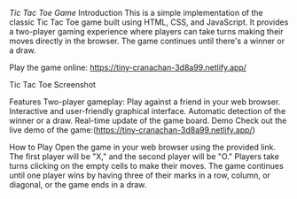 _Tic Tac Toe Game_
Introduction
This is a simple implementation of the classic Tic Tac Toe game built using HTML, CSS, and JavaScript. It provides a two-player gaming experience where players can take turns making their moves directly in the browser. The game continues until there's a winner or a draw.

Play the game online: https://tiny-cranachan-3d8a99.netlify.app/

Tic Tac Toe Screenshot

Features
Two-player gameplay: Play against a friend in your web browser.
Interactive and user-friendly graphical interface.
Automatic detection of the winner or a draw.
Real-time update of the game board.
Demo
Check out the live demo of the game:(https://tiny-cranachan-3d8a99.netlify.app/)

How to Play
Open the game in your web browser using the provided link.
The first player will be "X," and the second player will be "O."
Players take turns clicking on the empty cells to make their moves.
The game continues until one player wins by having three of their marks in a row, column, or diagonal, or the game ends in a draw.
